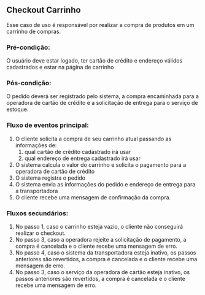 ## Checkout Carrinho
Esse caso de uso é responsável por realizar a compra de produtos em um carrinho de compras.

### Pré-condição:
O usuário deve estar logado, ter cartão de crédito e endereço válidos cadastrados e estar na página de carrinho

### Pós-condição: 
O pedido deverá ser registrado pelo sistema, a compra encaminhada para a operadora de cartão de crédito e a solicitação de entrega para o serviço de estoque.

### Fluxo de eventos principal:
1. O cliente solicita a compra de seu carrinho atual passando as informações de:
    1. qual cartão de crédito cadastrado irá usar
    2. qual endereço de entrega cadastrado irá usar
2. O sistema calcula o valor do carrinho e solicita o pagamento para a operadora de cartão de crédito
3. O sistema registra o pedido
4. O sistema envia as informações do pedido e endereço de entrega para a transportadora
5. O cliente recebe uma mensagem de confirmação da compra.

### Fluxos secundários:
1. No passo 1, caso o carrinho esteja vazio, o cliente não conseguirá realizar o checkout.
2. No passo 3, caso a operadora rejeite a solicitação de pagamento, a compra é cancelada e o cliente recebe uma mensagem de erro.
3. No passo 4, caso o sistema da transportadora esteja inativo, os passos anteriores são revertidos, a compra é cancelada e o cliente recebe uma mensagem de erro.
4. No passo 3, caso o serviço da operadora de cartão esteja inativo, os passos anteriores são revertidos, a compra é cancelada e o cliente recebe uma mensagem de erro.
